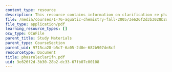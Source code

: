 ```yaml
---
content_type: resource
description: This resource contains information on clarification re phase rule.
file: /media/courses/1-76-aquatic-chemistry-fall-2005/3e626f2d3b3028b2dc3367fb07c00108_phasruleclarifn.pdf
file_type: application/pdf
learning_resource_types: []
ocw_type: OCWFile
parent_title: Study Materials
parent_type: CourseSection
parent_uid: 9715ca28-b5c7-6a05-2d0e-682b907de8cf
resourcetype: Document
title: phasruleclarifn.pdf
uid: 3e626f2d-3b30-28b2-dc33-67fb07c00108
---
```

